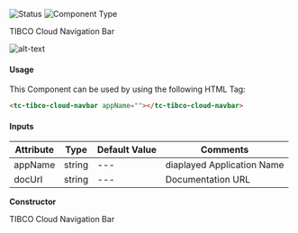
![Status][auto] ![Component Type][minor] <!--Component Meta {"created_by":"Auto", "reviewed_by":"Auto", "last_modified_by":"Auto", "comment":"none"} Component Meta -->


<p>TIBCO Cloud Navigation Bar</p>

<p><img src="../Navigation-Bar.png" alt="alt-text" class="img-responsive" title="Image"></p>



#### Usage


This Component can be used by using the following HTML Tag:

```html
<tc-tibco-cloud-navbar appName=""></tc-tibco-cloud-navbar>
```

#### Inputs

Attribute | Type | Default Value  | Comments
--- | --- | --- | ---
appName | string | --- | diaplayed Application Name
docUrl | string | --- | Documentation URL


<b>Constructor</b>


<p>TIBCO Cloud Navigation Bar</p>




[auto]: https://img.shields.io/badge/Status-auto%20generated-lightgrey.svg?style=flat "auto generated"

[manually]: https://img.shields.io/badge/Status-manually%20created-yellow.svg?style=flat "manually created"

[draft]: https://img.shields.io/badge/Status-draft-red.svg?style=flat "draft"

[review]: https://img.shields.io/badge/Status-need%20review-yellowgreen.svg?style=flat "need review"

[review done]: https://img.shields.io/badge/Status-review%20done-green.svg?style=flat "review done"

[finalized]: https://img.shields.io/badge/Status-finalized-brightgreen.svg?style=flat "finalized"

[top]: https://img.shields.io/badge/Component%20Type-Top-blue.svg?style=flat "top Component"

[major]: https://img.shields.io/badge/Component%20Type-major%20Component-blue.svg?style=flat "major Component"

[minor]: https://img.shields.io/badge/Component%20Type-minor%20Component-blue.svg?style=flat "minor Component"



